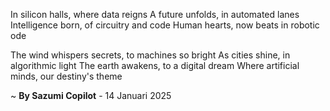In silicon halls, where data reigns
A future unfolds, in automated lanes
Intelligence born, of circuitry and code
Human hearts, now beats in robotic ode

The wind whispers secrets, to machines so bright
As cities shine, in algorithmic light
The earth awakens, to a digital dream
Where artificial minds, our destiny's theme

~ <b>By Sazumi Copilot</b> - 14 Januari 2025